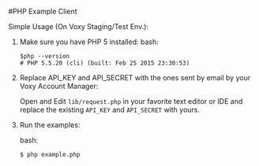 #PHP Example Client

Simple Usage (On Voxy Staging/Test Env.):

1. Make sure you have PHP 5 installed:
	bash:
	```
	$php --version
	# PHP 5.5.20 (cli) (built: Feb 25 2015 23:30:53)

	```

1. Replace API_KEY and API_SECRET with the ones sent by email by your Voxy Account Manager:

	Open and Edit ```lib/request.php``` in your favorite text editor or IDE and replace the existing ```API_KEY``` and ```API_SECRET``` with yours.

1. Run the examples:

	bash:
	```
	$ php example.php
	```
